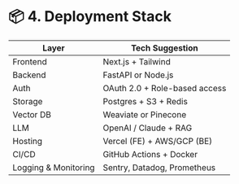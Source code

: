 # 📦 4. Deployment Stack

| Layer | Tech Suggestion |
|-------|-----------------|
| Frontend | Next.js + Tailwind |
| Backend | FastAPI or Node.js |
| Auth | OAuth 2.0 + Role-based access |
| Storage | Postgres + S3 + Redis |
| Vector DB | Weaviate or Pinecone |
| LLM | OpenAI / Claude + RAG |
| Hosting | Vercel (FE) + AWS/GCP (BE) |
| CI/CD | GitHub Actions + Docker |
| Logging & Monitoring | Sentry, Datadog, Prometheus |


